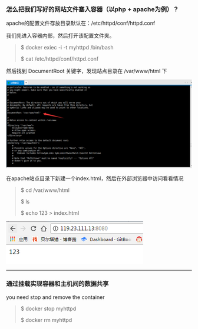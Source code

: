 ### 怎么把我们写好的网站文件塞入容器（以php + apache为例）？

apache的配置文件存放目录默认在：/etc/httpd/conf/httpd.conf

我们先进入容器内部，然后打开该配置文件夹。

> $ docker exiec -i -t myhttpd /bin/bash
>
> $ cat /etc/httpd/conf/httpd.conf

然后找到 DocumentRoot 关键字，发现站点目录在 /var/www/html 下

![](/assets/353import.png)

在apache站点目录下新建一个index.html，然后在外部浏览器中访问看看情况

> $ cd /var/www/html
>
> $ ls
>
> $ echo 123 &gt; index.html

![](/assets/5412import.png)

---

### 通过挂载实现容器和主机间的数据共享

you need stop and remove the container

> $ docker stop myhttpd
>
> $ docker rm myhttpd



